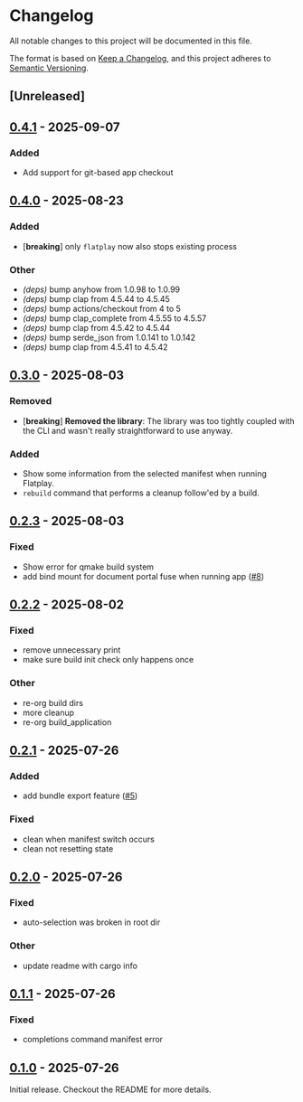 # Changelog

All notable changes to this project will be documented in this file.

The format is based on [Keep a Changelog](https://keepachangelog.com/en/1.0.0/),
and this project adheres to [Semantic Versioning](https://semver.org/spec/v2.0.0.html).

## [Unreleased]

## [0.4.1](https://github.com/mufeedali/flatplay/compare/v0.4.0...v0.4.1) - 2025-09-07

### Added

- Add support for git-based app checkout

## [0.4.0](https://github.com/mufeedali/flatplay/compare/v0.3.0...v0.4.0) - 2025-08-23

### Added

- [**breaking**] only `flatplay` now also stops existing process

### Other

- *(deps)* bump anyhow from 1.0.98 to 1.0.99
- *(deps)* bump clap from 4.5.44 to 4.5.45
- *(deps)* bump actions/checkout from 4 to 5
- *(deps)* bump clap_complete from 4.5.55 to 4.5.57
- *(deps)* bump clap from 4.5.42 to 4.5.44
- *(deps)* bump serde_json from 1.0.141 to 1.0.142
- *(deps)* bump clap from 4.5.41 to 4.5.42

## [0.3.0](https://github.com/mufeedali/flatplay/compare/v0.2.3...v0.3.0) - 2025-08-03

### Removed

- [**breaking**] **Removed the library**: The library was too tightly coupled with the CLI and wasn't really straightforward to use anyway.

### Added

- Show some information from the selected manifest when running Flatplay.
- `rebuild` command that performs a cleanup follow'ed by a build.

## [0.2.3](https://github.com/mufeedali/flatplay/compare/v0.2.2...v0.2.3) - 2025-08-03

### Fixed

- Show error for qmake build system
- add bind mount for document portal fuse when running app ([#8](https://github.com/mufeedali/flatplay/pull/8))

## [0.2.2](https://github.com/mufeedali/flatplay/compare/v0.2.1...v0.2.2) - 2025-08-02

### Fixed

- remove unnecessary print
- make sure build init check only happens once

### Other

- re-org build dirs
- more cleanup
- re-org build_application

## [0.2.1](https://github.com/mufeedali/flatplay/compare/v0.2.0...v0.2.1) - 2025-07-26

### Added

- add bundle export feature ([#5](https://github.com/mufeedali/flatplay/pull/5))

### Fixed

- clean when manifest switch occurs
- clean not resetting state

## [0.2.0](https://github.com/mufeedali/flatplay/compare/v0.1.1...v0.2.0) - 2025-07-26

### Fixed

- auto-selection was broken in root dir

### Other

- update readme with cargo info

## [0.1.1](https://github.com/mufeedali/flatplay/compare/v0.1.0...v0.1.1) - 2025-07-26

### Fixed

- completions command manifest error

## [0.1.0](https://github.com/mufeedali/flatplay/releases/tag/v0.1.0) - 2025-07-26

Initial release. Checkout the README for more details.
